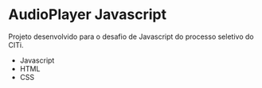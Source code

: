 # AudioPlayer Javascript #
Projeto desenvolvido para o desafio de Javascript do processo seletivo do CITi.

- Javascript
- HTML
- CSS
